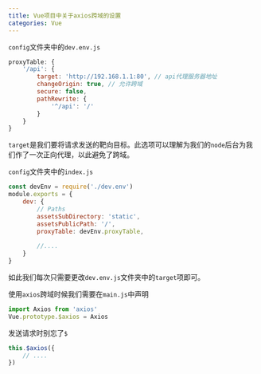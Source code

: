 ```yaml
---
title: Vue项目中关于axios跨域的设置
categories: Vue
---
```


`config`文件夹中的`dev.env.js`

```javascript
proxyTable: {
    '/api': {
        target: 'http://192.168.1.1:80', // api代理服务器地址
        changeOrigin: true, // 允许跨域
        secure: false,
        pathRewrite: {
            '^/api': '/'
        }
    }
}
```

`target`是我们要将请求发送的靶向目标。此选项可以理解为我们的`node`后台为我们作了一次正向代理，以此避免了跨域。

<!--more-->

`config`文件夹中的`index.js`

```javascript
const devEnv = require('./dev.env')
module.exports = {
    dev: {
        // Paths
        assetsSubDirectory: 'static',
        assetsPublicPath: '/',
        proxyTable: devEnv.proxyTable,
        
        //....
    }
}
```

如此我们每次只需要更改`dev.env.js`文件夹中的`target`项即可。



使用`axios`跨域时候我们需要在`main.js`中声明

```javascript
import Axios from 'axios'
Vue.prototype.$axios = Axios
```

发送请求时别忘了`$`

```javascript
this.$axios({
    // ....
})
```

